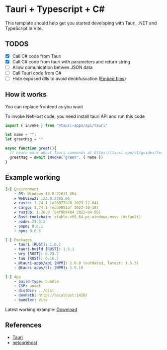 # Tauri + Typescript + C#

This template should help get you started developing with Tauri, .NET and TypeScript in Vite. 

## TODOS
- [X] Call C# code from Tauri
- [X] Call C# code from tauri with parameters and return string
- [ ] Allow comunication betwen JSON data
- [ ] Call Tauri code from C#
- [ ] Hide exposed dlls to avoid deobfuscation ([Embed files](https://tauri.app/v1/guides/building/resources/))

## How it works

You can replace frontend as you want

To invoke NetHost code, you need install tauri API and run this code

```javascript
import { invoke } from "@tauri-apps/api/tauri"

let name = "";
let greetMsg = ""

async function greet(){
  // Learn more about Tauri commands at https://tauri.app/v1/guides/features/command
  greetMsg = await invoke("greet", { name })
}
```

## Example working

```yaml
[✔] Environment
    - OS: Windows 10.0.22631 X64
    ✔ WebView2: 122.0.2365.66
    ✔ rustc: 1.74.1 (a28077b28 2023-12-04)
    ✔ cargo: 1.74.1 (ecb9851af 2023-10-18)
    ✔ rustup: 1.26.0 (5af9b9484 2023-04-05)
    ✔ Rust toolchain: stable-x86_64-pc-windows-msvc (default)
    - node: 21.6.2
    - pnpm: 8.6.1
    - npm: 9.6.6

[-] Packages
    - tauri [RUST]: 1.6.1
    - tauri-build [RUST]: 1.5.1
    - wry [RUST]: 0.24.7
    - tao [RUST]: 0.16.7
    - @tauri-apps/api [NPM]: 1.0.0 (outdated, latest: 1.5.3)
    - @tauri-apps/cli [NPM]: 1.5.10

[-] App
    - build-type: bundle
    - CSP: unset
    - distDir: ../dist
    - devPath: http://localhost:1420/
    - bundler: Vite
```

Latest working example: [Download](https://github.com/RubenPX/TauriNET/releases/download/0.1.3/TauriNET_example.zip)

## References

- [Tauri](https://tauri.app)
- [netcorehost](https://github.com/OpenByteDev/netcorehost)
